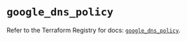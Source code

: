 # `google_dns_policy`

Refer to the Terraform Registry for docs: [`google_dns_policy`](https://registry.terraform.io/providers/hashicorp/google-beta/5.29.0/docs/resources/google_dns_policy).
